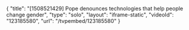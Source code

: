 {
    "title": "[1508521429] Pope denounces technologies that help people change gender",
    "type": "solo",
    "layout": "iframe-static",
    "videoId": "123185580",
    "url": "\/tvpembed\/123185580"
}